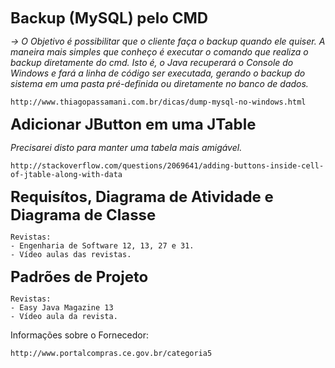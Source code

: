 <font size="5"><b>Backup (MySQL) pelo CMD</b></font>

  <i>-> O Objetivo é possibilitar que o cliente faça o backup quando ele quiser. A maneira mais simples que 
  conheço é executar o comando que realiza o backup diretamente do cmd. Isto é, o Java recuperará o Console do
  Windows e fará a linha de código ser executada, gerando o backup do sistema em uma pasta pré-definida ou
  diretamente no banco de dados.</i>

    http://www.thiagopassamani.com.br/dicas/dump-mysql-no-windows.html
  
<font size="5"><b>Adicionar JButton em uma  JTable</b></font>

  <i>Precisarei disto para manter uma tabela mais amigável.</i>

    http://stackoverflow.com/questions/2069641/adding-buttons-inside-cell-of-jtable-along-with-data

<font size="5"><b>Requisítos, Diagrama de Atividade e Diagrama de Classe</b></font>

    Revistas:
    - Engenharia de Software 12, 13, 27 e 31.
    - Vídeo aulas das revistas.

<font size="5"><b>Padrões de Projeto</b></font>

    Revistas:
    - Easy Java Magazine 13
    - Vídeo aula da revista.

Informações sobre o Fornecedor:

    http://www.portalcompras.ce.gov.br/categoria5
